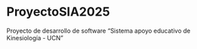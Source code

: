 # ProyectoSIA2025
Proyecto de desarrollo de software “Sistema apoyo educativo de Kinesiología - UCN”
